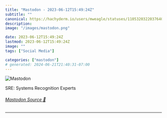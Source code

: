 ```yaml
---
title: "Mastodon - 2023-06-12T15:49:24Z"
subtitle: ""
canonical: https://hachyderm.io/users/mweagle/statuses/110532032203764068
description:
image: "/images/mastodon.png"

date: 2023-06-12T15:49:24Z
lastmod: 2023-06-12T15:49:24Z
image: ""
tags: ["Social Media"]

categories: ["mastodon"]
# generated: 2024-06-21T21:40:31-07:00
---
```

![Mastodon](/images/mastodon.png)

<p>SRE: Systems Recognition Experts</p>


###### [Mastodon Source 🐘](https://hachyderm.io/@mweagle/110532032203764068)

___
